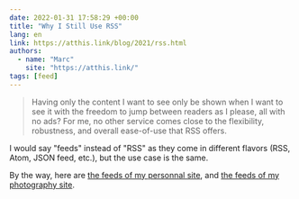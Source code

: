```yaml
---
date: 2022-01-31 17:58:29 +00:00
title: "Why I Still Use RSS"
lang: en
link: https://atthis.link/blog/2021/rss.html
authors:
  - name: "Marc"
    site: "https://atthis.link/"
tags: [feed]
---
```


> Having only the content I want to see only be shown when I want to see it with the freedom to jump between readers as I please, all with no ads? For me, no other service comes close to the flexibility, robustness, and overall ease-of-use that RSS offers.

I would say "feeds" instead of "RSS" as they come in different flavors (RSS, Atom, JSON feed, etc.), but the use case is the same.

By the way, here are [the feeds of my personnal site](/feeds/), and [the feeds of my photography site](https://nicolas-hoizey.photo/feeds/).

